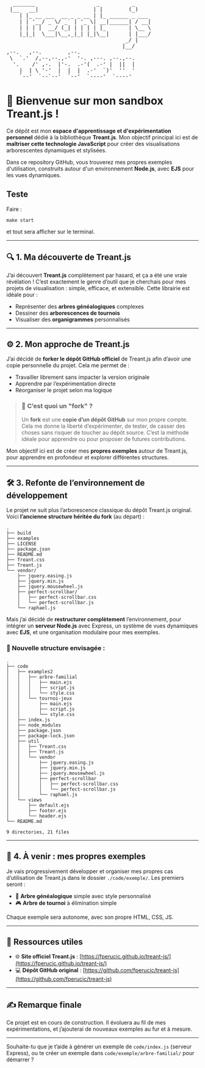 <pre>
  _______                   _          _     
 |__   __|                 | |        (_)    
    | |_ __ ___  __ _ _ __ | |_ ______ _ ___ 
    | | '__/ _ \/ _` | '_ \| __|______| / __|
    | | | |  __/ (_| | | | | |_       | \__ \
    |_|_|  \___|\__,_|_| |_|\__|      | |___/
                                     _/ |    
                                    |__/     
,--.   ,--.        ,--.                  
 \  `.'  /,--,--.,-'  '-. ,---. ,--.,--. 
  '.    /' ,-.  |'-.  .-'(  .-' |  ||  | 
    |  | \ '-'  |  |  |  .-'  `)'  ''  ' 
    `--'  `--`--'  `--'  `----'  `----'  
</pre>

# 🌳 **Bienvenue sur mon sandbox Treant.js !**

Ce dépôt est mon **espace d'apprentissage et d'expérimentation personnel** dédié à la bibliothèque **Treant.js**.
Mon objectif principal ici est de **maîtriser cette technologie JavaScript** pour créer des visualisations arborescentes dynamiques et stylisées.

Dans ce repository GitHub, vous trouverez mes propres exemples d'utilisation, construits autour d'un environnement **Node.js**, avec **EJS** pour les vues dynamiques.

## Teste

Faire :
```shell
make start
```
et tout sera afficher sur le terminal.

---

## 🔍 1. Ma découverte de Treant.js

J’ai découvert **Treant.js** complètement par hasard, et ça a été une vraie révélation !
C’est exactement le genre d’outil que je cherchais pour mes projets de visualisation : simple, efficace, et extensible. Cette librairie est idéale pour :

* Représenter des **arbres généalogiques** complexes
* Dessiner des **arborescences de tournois**
* Visualiser des **organigrammes** personnalisés

---

## ⚙️ 2. Mon approche de Treant.js

J’ai décidé de **forker le dépôt GitHub officiel** de Treant.js afin d’avoir une copie personnelle du projet. Cela me permet de :

* Travailler librement sans impacter la version originale
* Apprendre par l’expérimentation directe
* Réorganiser le projet selon ma logique

> ### 📌 C’est quoi un "fork" ?
>
> Un **fork** est une **copie d’un dépôt GitHub** sur mon propre compte.
> Cela me donne la liberté d’expérimenter, de tester, de casser des choses sans risquer de toucher au dépôt source. C’est la méthode idéale pour apprendre ou pour proposer de futures contributions.

Mon objectif ici est de créer mes **propres exemples** autour de Treant.js, pour apprendre en profondeur et explorer différentes structures.

---

## 🛠️ 3. Refonte de l’environnement de développement

Le projet ne suit plus l’arborescence classique du dépôt Treant.js original.
Voici **l’ancienne structure héritée du fork** (au départ) :

```shell
.
├── build
├── examples
├── LICENSE
├── package.json
├── README.md
├── Treant.css
├── Treant.js
└── vendor/
    ├── jquery.easing.js
    ├── jquery.min.js
    ├── jquery.mousewheel.js
    ├── perfect-scrollbar/
    │   ├── perfect-scrollbar.css
    │   └── perfect-scrollbar.js
    └── raphael.js
```

Mais j’ai décidé de **restructurer complètement** l’environnement, pour intégrer un **serveur Node.js** avec Express, un système de vues dynamiques avec **EJS**, et une organisation modulaire pour mes exemples.

### 📁 Nouvelle structure envisagée :

```shell
.
├── code
│   ├── examples2
│   │   ├── arbre-familial
│   │   │   ├── main.ejs
│   │   │   ├── script.js
│   │   │   └── style.css
│   │   └── tournoi-jeux
│   │       ├── main.ejs
│   │       ├── script.js
│   │       └── style.css
│   ├── index.js
│   ├── node_modules
│   ├── package.json
│   ├── package-lock.json
│   ├── util
│   │   ├── Treant.css
│   │   ├── Treant.js
│   │   └── vendor
│   │       ├── jquery.easing.js
│   │       ├── jquery.min.js
│   │       ├── jquery.mousewheel.js
│   │       ├── perfect-scrollbar
│   │       │   ├── perfect-scrollbar.css
│   │       │   └── perfect-scrollbar.js
│   │       └── raphael.js
│   └── views
│       ├── default.ejs
│       ├── footer.ejs
│       └── header.ejs
└── README.md

9 directories, 21 files
```

---

## 🧪 4. À venir : mes propres exemples

Je vais progressivement développer et organiser mes propres cas d’utilisation de Treant.js dans le dossier `./code/exemple/`.
Les premiers seront :

* 🧬 **Arbre généalogique** simple avec style personnalisé
* 🎮 **Arbre de tournoi** à élimination simple

Chaque exemple sera autonome, avec son propre HTML, CSS, JS.

---

## 🔗 Ressources utiles

* 🌐 **Site officiel Treant.js** : [https://fperucic.github.io/treant-js/](https://fperucic.github.io/treant-js/)
* 💻 **Dépôt GitHub original** : [https://github.com/fperucic/treant-js](https://github.com/fperucic/treant-js)

---

## ✍️ Remarque finale

Ce projet est en cours de construction.
Il évoluera au fil de mes expérimentations, et j’ajouterai de nouveaux exemples au fur et à mesure.

---

Souhaite-tu que je t’aide à générer un exemple de `code/index.js` (serveur Express), ou te créer un exemple dans `code/exemple/arbre-familial/` pour démarrer ?
